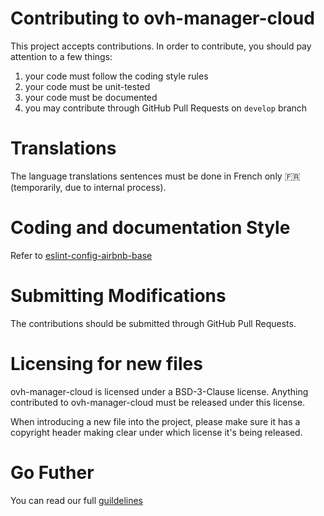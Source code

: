 # Contributing to ovh-manager-cloud

This project accepts contributions. In order to contribute, you should
pay attention to a few things:

1. your code must follow the coding style rules
2. your code must be unit-tested
3. your code must be documented
4. you may contribute through GitHub Pull Requests on `develop` branch

# Translations

The language translations sentences must be done in French only :fr: (temporarily, due to internal process).

# Coding and documentation Style

Refer to [eslint-config-airbnb-base](https://github.com/airbnb/javascript/tree/master/packages/eslint-config-airbnb-base)

# Submitting Modifications

The contributions should be submitted through GitHub Pull Requests.

# Licensing for new files

ovh-manager-cloud is licensed under a BSD-3-Clause license. Anything
contributed to ovh-manager-cloud must be released under this license.

When introducing a new file into the project, please make sure it has a
copyright header making clear under which license it's being released.

# Go Futher
You can read our full [guildelines](https://github.com/ovh-ux/ovh-ux-guidelines)
